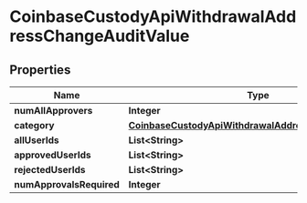 
# CoinbaseCustodyApiWithdrawalAddressChangeAuditValue

## Properties
Name | Type | Description | Notes
------------ | ------------- | ------------- | -------------
**numAllApprovers** | **Integer** |  |  [optional]
**category** | [**CoinbaseCustodyApiWithdrawalAddressChangeCategory**](CoinbaseCustodyApiWithdrawalAddressChangeCategory.md) |  |  [optional]
**allUserIds** | **List&lt;String&gt;** |  |  [optional]
**approvedUserIds** | **List&lt;String&gt;** |  |  [optional]
**rejectedUserIds** | **List&lt;String&gt;** |  |  [optional]
**numApprovalsRequired** | **Integer** |  |  [optional]



